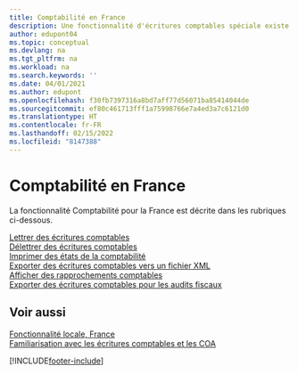 ```yaml
---
title: Comptabilité en France
description: Une fonctionnalité d'écritures comptables spéciale existe pour la version française de Business Central.
author: edupont04
ms.topic: conceptual
ms.devlang: na
ms.tgt_pltfrm: na
ms.workload: na
ms.search.keywords: ''
ms.date: 04/01/2021
ms.author: edupont
ms.openlocfilehash: f30fb7397316a8bd7aff77d56071ba85414044de
ms.sourcegitcommit: ef80c461713fff1a75998766e7a4ed3a7c6121d0
ms.translationtype: HT
ms.contentlocale: fr-FR
ms.lasthandoff: 02/15/2022
ms.locfileid: "8147388"
---
```

# <a name="general-ledger-in-france"></a>Comptabilité en France

La fonctionnalité Comptabilité pour la France est décrite dans les rubriques ci-dessous.

[Lettrer des écritures comptables](how-to-apply-general-ledger-entries.md)  
[Délettrer des écritures comptables](how-to-unapply-general-ledger-entries.md)  
[Imprimer des états de la comptabilité](how-to-print-general-ledger-reports.md)  
[Exporter des écritures comptables vers un fichier XML](how-to-export-general-ledger-entries-to-an-xml-file.md)  
[Afficher des rapprochements comptables](how-to-view-ledger-reconciliations.md)  
[Exporter des écritures comptables pour les audits fiscaux](how-to-export-general-ledger-entries-for-tax-audits.md)  

## <a name="see-also"></a>Voir aussi

[Fonctionnalité locale, France](france-local-functionality.md)  
[Familiarisation avec les écritures comptables et les COA](../../finance-general-ledger.md)  


[!INCLUDE[footer-include](../../includes/footer-banner.md)]